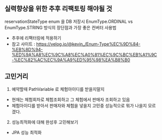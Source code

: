 
## 실력향상을 위한 추후 리팩토링 해야될 것

reservationStateType enum 을 DB 저장시
EnumType.ORDINAL vs EnumType.STRING 방식의 장단점과 가장 좋은 컨버터 사용법
- 추후에 리팩터링에 적용하기
- 참고 사이트 : https://velog.io/@kevin_/Enum-Type%EC%9D%84-%EB%8D%94-%ED%9A%A8%EC%9C%A8%EC%A0%81%EC%9C%BC%EB%A1%9C-%EC%82%AC%EC%9A%A9%ED%95%98%EA%B8%B0

## 고민거리
1. 예약할때 PathVariable 로 체험아이디를 받을지말지
- 현재는 체험회차로 체험조회하고 그 체험에서 판매자 조회하고 있음
- 체험아이디를 받아서 판매자와 체험을 넣을지 고민중 성능적으로 뭐가 나을지 모르겠다.

2. 성능최적화에 대해 완성후 고민해보기
- JPA 성능 최적화

